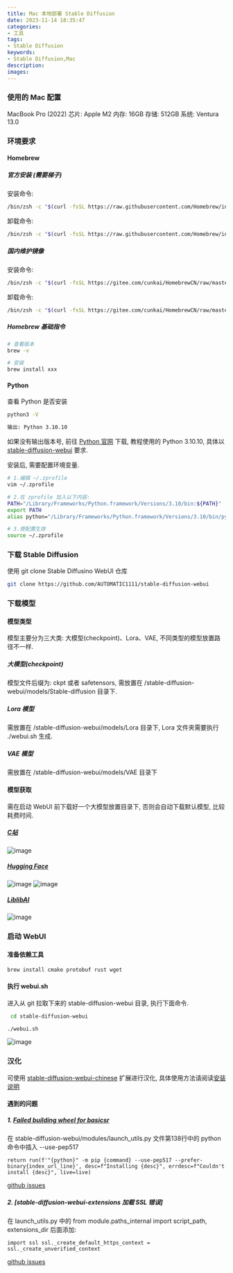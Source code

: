 ```yaml
---
title: Mac 本地部署 Stable Diffusion
date: 2023-11-14 18:35:47
categories:
- 工具
tags:
- Stable Diffusion
keywords:
- Stable Diffusion,Mac
description:
images:
---
```

### 使用的 Mac 配置
MacBook Pro (2022)
芯片: Apple M2
内存: 16GB
存储: 512GB
系统: Ventura 13.0
<!-- more -->

### 环境要求
#### Homebrew
##### 官方安装 (需要梯子)
安装命令:
```bash
/bin/zsh -c "$(curl -fsSL https://raw.githubusercontent.com/Homebrew/install/HEAD/install.sh)"
```

卸载命令:
```bash
/bin/zsh -c "$(curl -fsSL https://raw.githubusercontent.com/Homebrew/install/master/uninstall.sh)"
```

##### 国内维护镜像
安装命令:
```bash
/bin/zsh -c "$(curl -fsSL https://gitee.com/cunkai/HomebrewCN/raw/master/Homebrew.sh)"
```

卸载命令:
```bash
/bin/zsh -c "$(curl -fsSL https://gitee.com/cunkai/HomebrewCN/raw/master/HomebrewUninstall.sh)"
```

##### Homebrew 基础指令
```bash
# 查看版本
brew -v

# 安装
brew install xxx
```

#### Python
查看 Python 是否安装
```bash
python3 -V

输出: Python 3.10.10
```
如果没有输出版本号, 前往 [Python 官网](https://www.python.org/downloads/macos/) 下载, 教程使用的 Python 3.10.10, 具体以 [stable-diffusion-webui](https://github.com/AUTOMATIC1111/stable-diffusion-webui) 要求.

安装后, 需要配置环境变量.
```bash
# 1.编辑 ~/.zprofile
vim ~/.zprofile

# 2.在 zprofile 加入以下内容:
PATH="/Library/Frameworks/Python.framework/Versions/3.10/bin:${PATH}"
export PATH
alias python="/Library/Frameworks/Python.framework/Versions/3.10/bin/python3"

# 3.使配置生效
source ~/.zprofile
```

### 下载 Stable Diffusion
使用 git clone Stable Diffusino WebUI 仓库
```bash
git clone https://github.com/AUTOMATIC1111/stable-diffusion-webui
```

### 下载模型
#### 模型类型
模型主要分为三大类: 大模型(checkpoint)、Lora、VAE, 不同类型的模型放置路径不一样.
##### 大模型(checkpoint)
模型文件后缀为: ckpt 或者 safetensors, 需放置在 /stable-diffusion-webui/models/Stable-diffusion 目录下.

##### Lora 模型
需放置在 /stable-diffusion-webui/models/Lora 目录下, Lora 文件夹需要执行 ./webui.sh 生成.

##### VAE 模型
需放置在 /stable-diffusion-webui/models/VAE 目录下

#### 模型获取
需在启动 WebUI 前下载好一个大模型放置目录下, 否则会自动下载默认模型, 比较耗费时间.

##### [C站](https://civitai.com/)
![image](https://leafmure.github.io/pic/postImage/Mac-本地部署-StableDiffusion/C站模型获取.png)
##### [Hugging Face](https://huggingface.co/models?pipeline_tag=text-to-image&sort=downloads)
![image](https://leafmure.github.io/pic/postImage/Mac-本地部署-StableDiffusion/HuggingFace1.png)
![image](https://leafmure.github.io/pic/postImage/Mac-本地部署-StableDiffusion/HuggingFace1.png)
##### [LiblibAI](https://www.liblib.ai/modelinfo/8b4b7eb6aa2c480bbe65ca3d4625632d)
![image](https://leafmure.github.io/pic/postImage/Mac-本地部署-StableDiffusion/LiblibAI.png)

### 启动 WebUI
#### 准备依赖工具
```bash
brew install cmake protobuf rust wget
```

#### 执行 webui.sh
进入从 git 拉取下来的 stable-diffusion-webui 目录, 执行下面命令.
```bash
 cd stable-diffusion-webui

./webui.sh
```
![image](https://leafmure.github.io/pic/postImage/Mac-本地部署-StableDiffusion/应用界面.png)

### 汉化
可使用 [stable-diffusion-webui-chinese](https://github.com/VinsonLaro/stable-diffusion-webui-chinese) 扩展进行汉化, 具体使用方法请阅读[安装说明](https://github.com/VinsonLaro/stable-diffusion-webui-chinese#%E6%96%B9%E6%B3%951%E9%80%9A%E8%BF%87webui%E6%8B%93%E5%B1%95%E8%BF%9B%E8%A1%8C%E5%AE%89%E8%A3%85)

#### 遇到的问题
##### 1. [Failed building wheel for basicsr](https://github.com/AUTOMATIC1111/stable-diffusion-webui/issues/13113)
在 stable-diffusion-webui/modules/launch_utils.py 文件第138行中的 python 命令中插入 --use-pep517
```
return run(f'"{python}" -m pip {command} --use-pep517 --prefer-binary{index_url_line}', desc=f"Installing {desc}", errdesc=f"Couldn't install {desc}", live=live)
```
[github issues](https://github.com/AUTOMATIC1111/stable-diffusion-webui/issues/13113)

##### 2. [stable-diffusion-webui-extensions 加载 SSL 错误]
在 launch_utils.py 中的 from module.paths_internal import script_path, extensions_dir 后面添加:
```
import ssl ssl._create_default_https_context = ssl._create_unverified_context
```
[github issues](https://github.com/AUTOMATIC1111/stable-diffusion-webui/issues/9285)